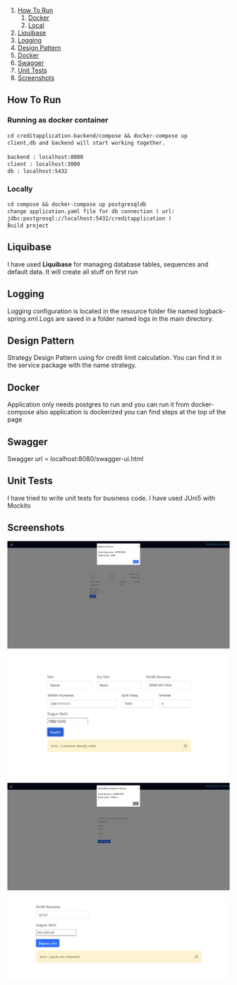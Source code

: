 1. [How To Run](#htr)
   1. [Docker](#docker-how)
   2. [Local](#local)
2. [Liquibase](#liquibase)
3. [Logging](#logging)
4. [Design Pattern](#designpattern)
5. [Docker](#docker)
6. [Swagger](#swagger)
7. [Unit Tests](#tests)
8. [Screenshots](#screenshots)

## How To Run <a name="run"></a>

### Running as docker container <a name="docker-how"></a>

    cd creditapplication-backend/compose && docker-compose up
    client,db and backend will start working together.

    backend : localhost:8080
    client : localhost:3000
    db : localhost:5432

### Locally <a name="local"></a>

    cd compose && docker-compose up postgresqldb
    change application.yaml file for db connection ( url: jdbc:postgresql://localhost:5432/creditapplication )
    Build project

## Liquibase <a name="liquibase"></a>

I have used **Liquibase** for managing database tables, sequences and default data. It will create all stuff on first run

## Logging <a name="logging"></a>

Logging configuration is located in the resource folder file named logback-spring.xml.Logs are saved in a folder named logs in the main directory.

## Design Pattern <a name="designpattern"></a>

Strategy Design Pattern using for credit limit calculation. You can find it in the service package with the name strategy.

## Docker <a name="docker"></a>

Application only needs postgres to run and you can run it from docker-compose also application is dockerized you can find steps at the top of the page

## Swagger <a name="swagger"></a>

Swagger url = localhost:8080/swagger-ui.html

## Unit Tests <a name="tests"></a>

I have tried to write unit tests for business code. I have used JUni5 with Mockito

## Screenshots <a name="screenshots"></a>

![Example screenshot](./image/1.PNG)

![Example screenshot](./image/2.PNG)

![Example screenshot](./image/3.PNG)

![Example screenshot](./image/4.PNG)
